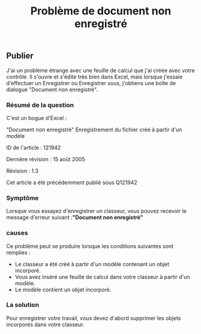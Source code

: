 ﻿---
title: Problème de document non enregistré
type: docs
weight: 40
url: /fr/net/document-not-saved-issue/
---
## **Publier**
J'ai un problème étrange avec une feuille de calcul que j'ai créée avec votre contrôle. Il s'ouvre et s'édite très bien dans Excel, mais lorsque j'essaie d'effectuer un Enregistrer ou Enregistrer sous, j'obtiens une boîte de dialogue "Document non enregistré".
### **Résumé de la question**
 C'est un bogue d'Excel :

"Document non enregistré" Enregistrement du fichier créé à partir d'un modèle

ID de l'article : 121942

Dernière révision : 15 août 2005

Révision : 1.3

Cet article a été précédemment publié sous Q121942
### **Symptôme**
 Lorsque vous essayez d'enregistrer un classeur, vous pouvez recevoir le message d'erreur suivant :**"Document non enregistré"**
### **causes**
Ce problème peut se produire lorsque les conditions suivantes sont remplies :

- Le classeur a été créé à partir d'un modèle contenant un objet incorporé.
- Vous avez inséré une feuille de calcul dans votre classeur à partir d'un modèle.
- Le modèle contient un objet incorporé.
### **La solution**
Pour enregistrer votre travail, vous devez d'abord supprimer les objets incorporés dans votre classeur.
